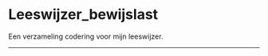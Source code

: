 # Leeswijzer_bewijslast
Een verzameling codering voor mijn leeswijzer. 
_____________________________________________________________
